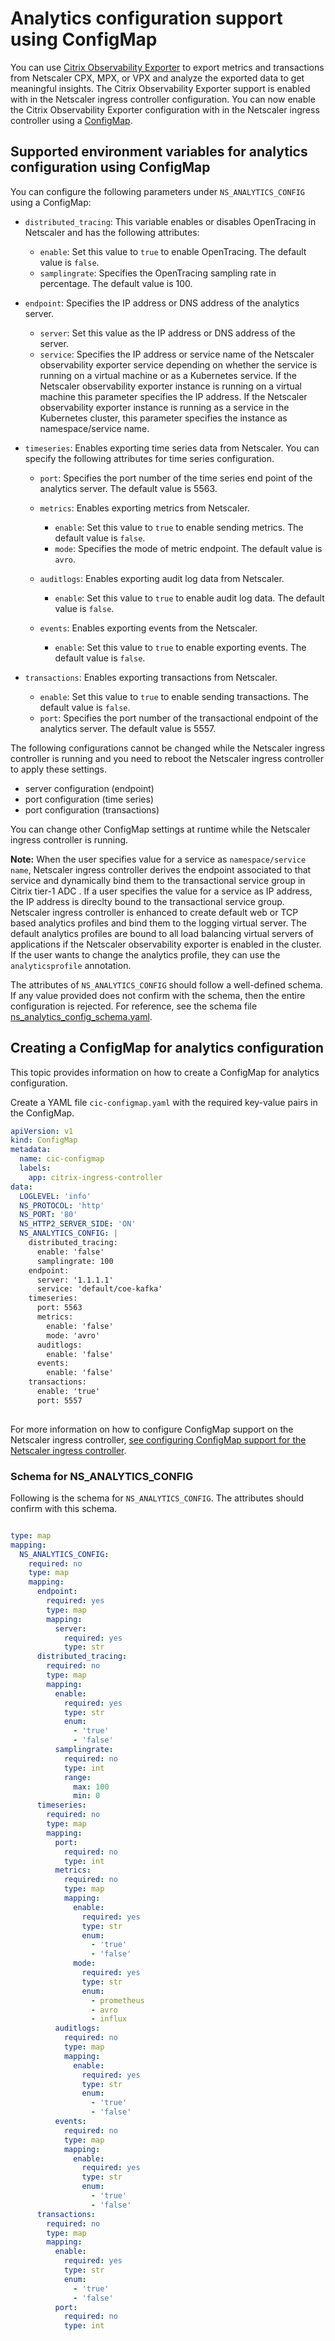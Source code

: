 # Analytics configuration support using ConfigMap

You can use [Citrix Observability Exporter](https://github.com/citrix/citrix-observability-exporter) to export metrics and transactions from Netscaler CPX, MPX, or VPX and analyze the exported data to get meaningful insights. The Citrix Observability Exporter support is enabled with in the Netscaler ingress controller configuration. You can now enable the Citrix Observability Exporter configuration with in the Netscaler ingress controller using a [ConfigMap](https://developer-docs.citrix.com/projects/citrix-k8s-ingress-controller/en/latest/configure/config-map/).

## Supported environment variables for analytics configuration using ConfigMap

You can configure the following parameters under `NS_ANALYTICS_CONFIG` using a ConfigMap:

- `distributed_tracing`: This variable enables or disables OpenTracing in Netscaler and has the following attributes:

  - `enable`:  Set this value to `true` to enable OpenTracing. The default value is `false`.
  - `samplingrate`: Specifies the OpenTracing sampling rate in percentage. The default value is 100.

- `endpoint`: Specifies the IP address or DNS address of the analytics server.

    - `server`: Set this value as the IP address or DNS address of the server.
    - `service`: Specifies the IP address or service name of the Netscaler observability exporter service depending on whether the service is running on a virtual machine or as a Kubernetes service.
    If the Netscaler observability exporter instance is running on a virtual machine this parameter specifies the IP address. If the Netscaler observability exporter instance is running as a service in the Kubernetes cluster, this parameter specifies the instance as namespace/service name.
- `timeseries`: Enables exporting time series data from Netscaler. You can specify the following attributes for time series configuration.
    
    - `port`: Specifies the port number of the time series end point of the analytics server. The default value is 5563.
    - `metrics`: Enables exporting metrics from Netscaler.
  
       - `enable`: Set this value to `true` to enable sending metrics. The default value is `false`.
       - `mode`: Specifies the mode of metric endpoint. The default value is  `avro`.
    - `auditlogs`: Enables exporting audit log data from Netscaler.
       - `enable`: Set this value to `true` to enable audit log data. The default value is `false`.
  
    - `events`: Enables exporting events from the Netscaler.
       - `enable`: Set this value to `true` to enable exporting events. The default value is `false`.

- `transactions`: Enables exporting transactions from Netscaler.
  
    - `enable`: Set this value to `true` to enable sending transactions. The default value is `false`.
    - `port`: Specifies the port number of the transactional endpoint of the analytics server. The default value is 5557.

The following configurations cannot be changed while the Netscaler ingress controller is running and you need to reboot the Netscaler ingress controller to apply these settings.

- server configuration (endpoint)
- port configuration (time series)
- port configuration (transactions)

 You can change other ConfigMap settings at runtime while the Netscaler ingress controller is running.

**Note:**
When the user specifies value for a service as `namespace/service name`, Netscaler ingress controller derives the endpoint associated to that service and dynamically bind them to the transactional service group in Citrix tier-1 ADC . If a user specifies the value for a service as IP address, the IP address is direclty bound to the transactional service group. Netscaler ingress controller is enhanced to create default web or TCP based analytics profiles and bind them to the logging virtual server. The default analytics profiles are bound to all load balancing virtual servers of applications if the Netscaler observability exporter is enabled in the cluster. If the user wants to change the analytics profile, they can use the `analyticsprofile` annotation.

The attributes of `NS_ANALYTICS_CONFIG` should follow a well-defined schema. If any value provided does not confirm with the schema, then the entire configuration is rejected. For reference, see the schema file [ns_analytics_config_schema.yaml](#Schema-for-NSANALYTICSCONFIG).

## Creating a ConfigMap for analytics configuration

This topic provides information on how to create a ConfigMap for analytics configuration.

Create a YAML file `cic-configmap.yaml` with the required key-value pairs in the ConfigMap.

```yml
apiVersion: v1
kind: ConfigMap
metadata:
  name: cic-configmap
  labels:
    app: citrix-ingress-controller
data:
  LOGLEVEL: 'info'
  NS_PROTOCOL: 'http'
  NS_PORT: '80'
  NS_HTTP2_SERVER_SIDE: 'ON'
  NS_ANALYTICS_CONFIG: |
    distributed_tracing:
      enable: 'false'
      samplingrate: 100
    endpoint:
      server: '1.1.1.1'
      service: 'default/coe-kafka'
    timeseries:
      port: 5563
      metrics:
        enable: 'false'
        mode: 'avro'
      auditlogs:
        enable: 'false'
      events:
        enable: 'false'
    transactions:
      enable: 'true'
      port: 5557
    
```

For more information on how to configure ConfigMap support on the Netscaler ingress controller, [see configuring ConfigMap support for the Netscaler ingress controller](https://developer-docs.citrix.com/projects/citrix-k8s-ingress-controller/en/latest/configure/config-map/#configuring-configmap-support-for-the-citrix-ingress-controller).

### Schema for NS_ANALYTICS_CONFIG

Following is the schema for `NS_ANALYTICS_CONFIG`. The attributes should confirm with this schema.

```yml

type: map
mapping:
  NS_ANALYTICS_CONFIG:
    required: no
    type: map
    mapping:
      endpoint:
        required: yes
        type: map
        mapping:
          server:
            required: yes
            type: str
      distributed_tracing:
        required: no
        type: map
        mapping:
          enable:
            required: yes
            type: str
            enum:
              - 'true'
              - 'false'
          samplingrate:
            required: no
            type: int
            range:
              max: 100
              min: 0
      timeseries:
        required: no
        type: map
        mapping:
          port:
            required: no
            type: int
          metrics:
            required: no
            type: map
            mapping:
              enable:
                required: yes
                type: str
                enum:
                  - 'true'
                  - 'false'
              mode:
                required: yes
                type: str
                enum:
                  - prometheus
                  - avro
                  - influx
          auditlogs:
            required: no
            type: map
            mapping:
              enable:
                required: yes
                type: str
                enum:
                  - 'true'
                  - 'false'
          events:
            required: no
            type: map
            mapping:
              enable:
                required: yes
                type: str
                enum:
                  - 'true'
                  - 'false'
      transactions:
        required: no
        type: map
        mapping:
          enable:
            required: yes
            type: str
            enum:
              - 'true'
              - 'false'
          port:
            required: no
            type: int
```
